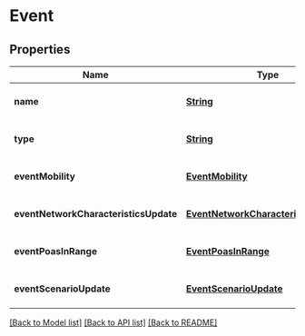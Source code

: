 # Event
## Properties

Name | Type | Description | Notes
------------ | ------------- | ------------- | -------------
**name** | [**String**](string.md) | Event name | [optional] [default to null]
**type** | [**String**](string.md) | Event type | [optional] [default to null]
**eventMobility** | [**EventMobility**](EventMobility.md) |  | [optional] [default to null]
**eventNetworkCharacteristicsUpdate** | [**EventNetworkCharacteristicsUpdate**](EventNetworkCharacteristicsUpdate.md) |  | [optional] [default to null]
**eventPoasInRange** | [**EventPoasInRange**](EventPoasInRange.md) |  | [optional] [default to null]
**eventScenarioUpdate** | [**EventScenarioUpdate**](EventScenarioUpdate.md) |  | [optional] [default to null]

[[Back to Model list]](../README.md#documentation-for-models) [[Back to API list]](../README.md#documentation-for-api-endpoints) [[Back to README]](../README.md)

